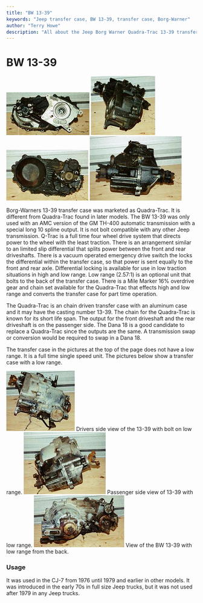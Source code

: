 ```yaml
---
title: "BW 13-39"
keywords: "Jeep transfer case, BW 13-39, transfer case, Borg-Warner"
author: "Terry Howe"
description: "All about the Jeep Borg Warner Quadra-Trac 13-39 transfer case."
---
```

# BW 13-39

![BW 13-39 front](../../img/xfer/bw13391.jpg) ![BW 13-39 side](../../img/xfer/bw13392.jpg) ![BW 13-39 back](../../img/xfer/bw13393.jpg) ![BW 13-39 passenger side](../../img/xfer/bw13394.jpg)

Borg-Warners 13-39 transfer case was marketed as Quadra-Trac. It is different from Quadra-Trac found in later models. The BW 13-39 was only used with an AMC version of the GM TH-400 automatic transmission with a special long 10 spline output. It is not bolt compatible with any other Jeep transmission. Q-Trac is a full time four wheel drive system that directs power to the wheel with the least traction. There is an arrangement similar to an limited slip differential that splits power between the front and rear driveshafts. There is a vacuum operated emergency drive switch the locks the differential within the transfer case, so that power is sent equally to the front and rear axle. Differential locking is available for use in low traction situations in high and low range. Low range (2.57:1) is an optional unit that bolts to the back of the transfer case. There is a Mile Marker 16% overdrive gear and chain set available for the Quadra-Trac that effects high and low range and converts the transfer case for part time operation.

The Quadra-Trac is an chain driven transfer case with an aluminum case and it may have the casting number 13-39. The chain for the Quadra-Trac is known for its short life span. The output for the front driveshaft and the rear driveshaft is on the passenger side. The Dana 18 is a good candidate to replace a Quadra-Trac since the outputs are the same. A transmission swap or conversion would be required to swap in a Dana 18.

The transfer case in the pictures at the top of the page does not have a low range. It is a full time single speed unit. The pictures below show a transfer case with a low range.

![BW 13-39 drivers side with low range](../../img/xfer/bw13395.jpg) Drivers side view of the 13-39 with bolt on low range. ![BW 13-39 passenger side with low range](../../img/xfer/bw13396.jpg) Passenger side view of 13-39 with low range. ![BW 13-39 back with low range](../../img/xfer/bw13397.jpg) View of the BW 13-39 with low range from the back.

### Usage

It was used in the CJ-7 from 1976 until 1979 and earlier in other models. It was introduced in the early 70s in full size Jeep trucks, but it was not used after 1979 in any Jeep trucks.